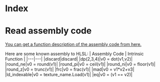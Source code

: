 # Index


# Read assembly code

[You can get a function description of the assembly code from here.](https://learn.microsoft.com/en-us/windows/win32/direct3dhlsl/shader-model-5-assembly--directx-hlsl-)

Here are some known assembly to HLSL:
| Assembly Code | Intrinsic Function |
|---|---|
|discard|discard|
|dp(2,3,4)|v0 = dot(v1,v2)|
|round_ne|v0 = round(v1)|
|round_pi|v0 = ceil(v1)|
|round_ni|v0 = floor(v1)|
|round_z|v0 = trunc(v1)|
|frc|v0 = frac(v1)|
|mad|v0 = v1*v2+v3|
|ld_indexable|v0 = texture_name.Load(v1)|
|eq|v0 = (v1 == v2)|
